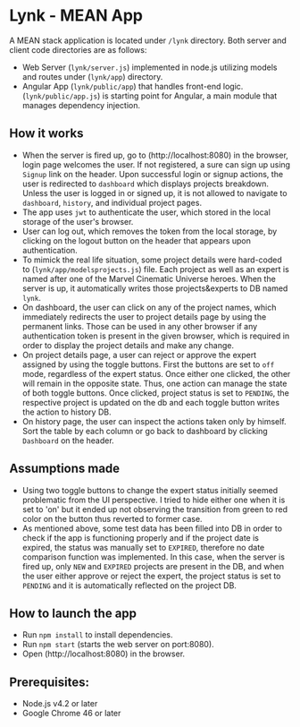 # Lynk - MEAN App

A MEAN stack application is located under `/lynk` directory. Both server and client code directories are as follows: 

- Web Server (`lynk/server.js`) implemented in node.js utilizing models and routes under (`lynk/app`)  directory.
- Angular App (`lynk/public/app`) that handles front-end logic. (`lynk/public/app.js`) is starting point for Angular, a main module that manages dependency injection. 

## How it works 

- When the server is fired up, go to (http://localhost:8080) in the browser, login page welcomes the user. If not registered, a sure can sign up using `Signup` link on the header. Upon successful login or signup actions, the user is redirected to `dashboard` which displays projects breakdown. Unless the user is logged in or signed up, it is not allowed to navigate to `dashboard`, `history`, and individual project pages. 
- The app uses `jwt` to authenticate the user, which stored in the local storage of the user's browser. 
- User can log out, which removes the token from the local storage, by clicking on the logout button on the header that appears upon authentication. 
- To mimick the real life situation, some project details were hard-coded to (`lynk/app/modelsprojects.js`) file. Each project as well as an expert is named after one of the Marvel Cinematic Universe heroes. When the server is up, it automatically writes those projects&experts to DB named `lynk`.
- On dashboard, the user can click on any of the project names, which immediately redirects the user to project details page by using the permanent links. Those can be used in any other browser if any authentication token is present in the given browser, which is required in order to display the project details and make any change.  
- On project details page, a user can reject or approve the expert assigned by using the toggle buttons. First the buttons are set to `off` mode, regardless of the expert status. Once either one clicked, the other will remain in the opposite state. Thus, one action can manage the state of both toggle buttons. Once clicked, project status is set to `PENDING`, the respective project is updated on the db and each toggle button writes the action to history DB.
- On history page, the user can inspect the actions taken only by himself. Sort the table by each column or go back to dashboard by clicking `Dashboard` on the header. 

## Assumptions made

- Using two toggle buttons to change the expert status initially seemed problematic from the UI perspective. I tried to hide either one when it is set to 'on' but it ended up not observing the transition from green to red color on the button thus reverted to former case. 
- As mentioned above, some test data has been filled into DB in order to check if the app is functioning properly and if the project date is expired, the status was manually set to `EXPIRED`, therefore no date comparison function was implemented. In this case, when the server is fired up, only `NEW` and `EXPIRED` projects are present in the DB, and when the user either approve or reject the expert, the project status is set to `PENDING` and it is automatically reflected on the project DB.

## How to launch the app

* Run `npm install` to install dependencies. 
* Run `npm start` (starts the web server on port:8080).
* Open (http://localhost:8080) in the browser. 

## Prerequisites:

* Node.js v4.2 or later
* Google Chrome 46 or later


